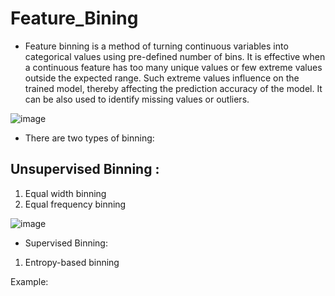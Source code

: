 # Feature_Bining

* Feature binning is a method of turning continuous variables into categorical values using pre-defined number of bins. It is effective when a continuous feature has too many unique values or few extreme values outside the expected range. Such extreme values influence on the trained model, thereby affecting the prediction accuracy of the model. It can be also used to identify missing values or outliers.


![image](https://user-images.githubusercontent.com/64760966/130640095-44164886-67e1-45b3-9804-ef0092e8499f.png)


* There are two types of binning:
##  Unsupervised Binning :
1. Equal width binning<br>
2. Equal frequency binning<br>

![image](https://user-images.githubusercontent.com/64760966/130640320-8be01cf0-980d-45d2-8c86-cbe22c85cb9a.png)

* Supervised Binning:
1. Entropy-based binning

Example:



